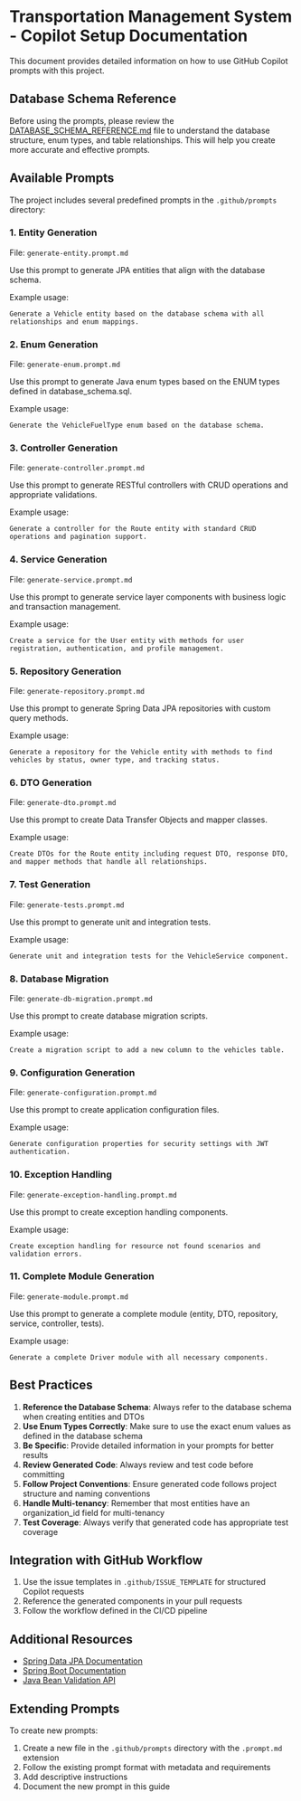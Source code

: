 # Transportation Management System - Copilot Setup Documentation

This document provides detailed information on how to use GitHub Copilot prompts with this project.

## Database Schema Reference

Before using the prompts, please review the [DATABASE_SCHEMA_REFERENCE.md](DATABASE_SCHEMA_REFERENCE.md) file to understand the database structure, enum types, and table relationships. This will help you create more accurate and effective prompts.

## Available Prompts

The project includes several predefined prompts in the `.github/prompts` directory:

### 1. Entity Generation

File: `generate-entity.prompt.md`

Use this prompt to generate JPA entities that align with the database schema.

Example usage:

```
Generate a Vehicle entity based on the database schema with all relationships and enum mappings.
```

### 2. Enum Generation

File: `generate-enum.prompt.md`

Use this prompt to generate Java enum types based on the ENUM types defined in database_schema.sql.

Example usage:

```
Generate the VehicleFuelType enum based on the database schema.
```

### 3. Controller Generation

File: `generate-controller.prompt.md`

Use this prompt to generate RESTful controllers with CRUD operations and appropriate validations.

Example usage:

```
Generate a controller for the Route entity with standard CRUD operations and pagination support.
```

### 4. Service Generation

File: `generate-service.prompt.md`

Use this prompt to generate service layer components with business logic and transaction management.

Example usage:

```
Create a service for the User entity with methods for user registration, authentication, and profile management.
```

### 5. Repository Generation

File: `generate-repository.prompt.md`

Use this prompt to generate Spring Data JPA repositories with custom query methods.

Example usage:

```
Generate a repository for the Vehicle entity with methods to find vehicles by status, owner type, and tracking status.
```

### 6. DTO Generation

File: `generate-dto.prompt.md`

Use this prompt to create Data Transfer Objects and mapper classes.

Example usage:

```
Create DTOs for the Route entity including request DTO, response DTO, and mapper methods that handle all relationships.
```

### 7. Test Generation

File: `generate-tests.prompt.md`

Use this prompt to generate unit and integration tests.

Example usage:

```
Generate unit and integration tests for the VehicleService component.
```

### 8. Database Migration

File: `generate-db-migration.prompt.md`

Use this prompt to create database migration scripts.

Example usage:

```
Create a migration script to add a new column to the vehicles table.
```

### 9. Configuration Generation

File: `generate-configuration.prompt.md`

Use this prompt to create application configuration files.

Example usage:

```
Generate configuration properties for security settings with JWT authentication.
```

### 10. Exception Handling

File: `generate-exception-handling.prompt.md`

Use this prompt to create exception handling components.

Example usage:

```
Create exception handling for resource not found scenarios and validation errors.
```

### 11. Complete Module Generation

File: `generate-module.prompt.md`

Use this prompt to generate a complete module (entity, DTO, repository, service, controller, tests).

Example usage:

```
Generate a complete Driver module with all necessary components.
```

## Best Practices

1. **Reference the Database Schema**: Always refer to the database schema when creating entities and DTOs
2. **Use Enum Types Correctly**: Make sure to use the exact enum values as defined in the database schema
3. **Be Specific**: Provide detailed information in your prompts for better results
4. **Review Generated Code**: Always review and test code before committing
5. **Follow Project Conventions**: Ensure generated code follows project structure and naming conventions
6. **Handle Multi-tenancy**: Remember that most entities have an organization_id field for multi-tenancy
7. **Test Coverage**: Always verify that generated code has appropriate test coverage

## Integration with GitHub Workflow

1. Use the issue templates in `.github/ISSUE_TEMPLATE` for structured Copilot requests
2. Reference the generated components in your pull requests
3. Follow the workflow defined in the CI/CD pipeline

## Additional Resources

- [Spring Data JPA Documentation](https://docs.spring.io/spring-data/jpa/docs/current/reference/html/)
- [Spring Boot Documentation](https://docs.spring.io/spring-boot/docs/current/reference/htmlsingle/)
- [Java Bean Validation API](https://jakarta.ee/specifications/bean-validation/3.0/jakarta-bean-validation-spec-3.0.html)

## Extending Prompts

To create new prompts:

1. Create a new file in the `.github/prompts` directory with the `.prompt.md` extension
2. Follow the existing prompt format with metadata and requirements
3. Add descriptive instructions
4. Document the new prompt in this guide
